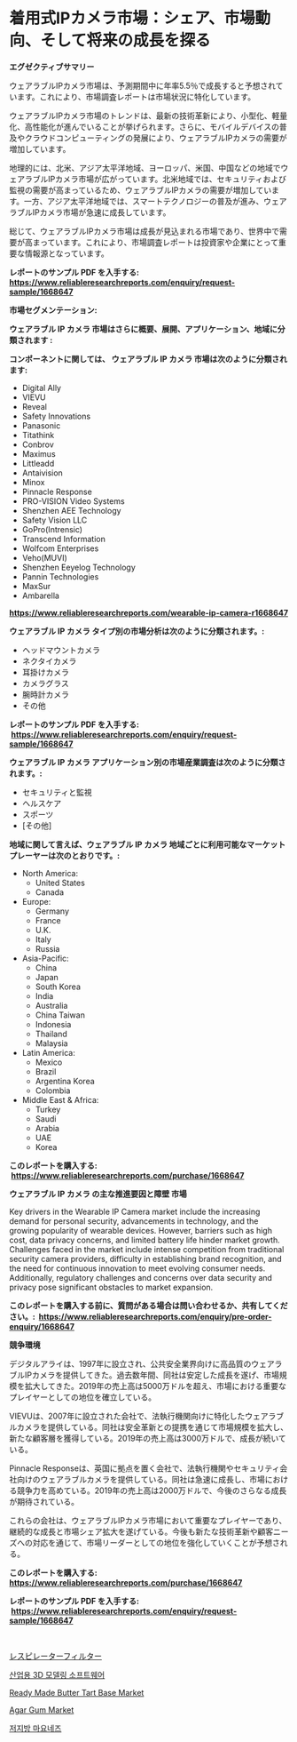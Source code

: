 <p><h1>着用式IPカメラ市場：シェア、市場動向、そして将来の成長を探る</h1></p><p><strong>エグゼクティブサマリー</strong></p>
<p><p>ウェアラブルIPカメラ市場は、予測期間中に年率5.5％で成長すると予想されています。これにより、市場調査レポートは市場状況に特化しています。</p><p>ウェアラブルIPカメラ市場のトレンドは、最新の技術革新により、小型化、軽量化、高性能化が進んでいることが挙げられます。さらに、モバイルデバイスの普及やクラウドコンピューティングの発展により、ウェアラブルIPカメラの需要が増加しています。</p><p>地理的には、北米、アジア太平洋地域、ヨーロッパ、米国、中国などの地域でウェアラブルIPカメラ市場が広がっています。北米地域では、セキュリティおよび監視の需要が高まっているため、ウェアラブルIPカメラの需要が増加しています。一方、アジア太平洋地域では、スマートテクノロジーの普及が進み、ウェアラブルIPカメラ市場が急速に成長しています。</p><p>総じて、ウェアラブルIPカメラ市場は成長が見込まれる市場であり、世界中で需要が高まっています。これにより、市場調査レポートは投資家や企業にとって重要な情報源となっています。</p></p>
<p><strong>レポートのサンプル PDF を入手する: <a href="https://www.reliableresearchreports.com/enquiry/request-sample/1668647">https://www.reliableresearchreports.com/enquiry/request-sample/1668647</a></strong></p>
<p><strong>市場セグメンテーション:</strong></p>
<p><strong> ウェアラブル IP カメラ 市場はさらに概要、展開、アプリケーション、地域に分類されます :</strong></p>
<p><strong>コンポーネントに関しては、 ウェアラブル IP カメラ 市場は次のように分類されます: &nbsp;</strong></p>
<p><ul><li>Digital Ally</li><li>VIEVU</li><li>Reveal</li><li>Safety Innovations</li><li>Panasonic</li><li>Titathink</li><li>Conbrov</li><li>Maximus</li><li>Littleadd</li><li>Antaivision</li><li>Minox</li><li>Pinnacle Response</li><li>PRO-VISION Video Systems</li><li>Shenzhen AEE Technology</li><li>Safety Vision LLC</li><li>GoPro(Intrensic)</li><li>Transcend Information</li><li>Wolfcom Enterprises</li><li>Veho(MUVI)</li><li>Shenzhen Eeyelog Technology</li><li>Pannin Technologies</li><li>MaxSur</li><li>Ambarella</li></ul></p>
<p><strong><a href="https://www.reliableresearchreports.com/wearable-ip-camera-r1668647">https://www.reliableresearchreports.com/wearable-ip-camera-r1668647</a></strong></p>
<p><strong> ウェアラブル IP カメラ タイプ別の市場分析は次のように分類されます。:</strong></p>
<p><ul><li>ヘッドマウントカメラ</li><li>ネクタイカメラ</li><li>耳掛けカメラ</li><li>カメラグラス</li><li>腕時計カメラ</li><li>その他</li></ul></p>
<p><strong>レポートのサンプル PDF を入手する: &nbsp;<a href="https://www.reliableresearchreports.com/enquiry/request-sample/1668647">https://www.reliableresearchreports.com/enquiry/request-sample/1668647</a></strong></p>
<p><strong> ウェアラブル IP カメラ アプリケーション別の市場産業調査は次のように分類されます。:</strong></p>
<p><ul><li>セキュリティと監視</li><li>ヘルスケア</li><li>スポーツ</li><li>[その他]</li></ul></p>
<p><strong>地域に関して言えば、ウェアラブル IP カメラ 地域ごとに利用可能なマーケットプレーヤーは次のとおりです。:</strong></p>
<p><ul>
    <li>
        North America:
        <ul>
            <li>United States</li>
            <li>Canada</li>
        </ul>
    </li>
    <li>
        Europe:
        <ul>
            <li>Germany</li>
            <li>France</li>
            <li>U.K.</li>
            <li>Italy</li>
            <li>Russia</li>
        </ul>
    </li>
    <li>
        Asia-Pacific:
        <ul>
            <li>China</li>
            <li>Japan</li>
            <li>South Korea</li>
            <li>India</li>
            <li>Australia</li>
            <li>China Taiwan</li>
            <li>Indonesia</li>
            <li>Thailand</li>
            <li>Malaysia</li>
        </ul>
    </li>
    <li>
        Latin America:
        <ul>
            <li>Mexico</li>
            <li>Brazil</li>
            <li>Argentina Korea</li>
            <li>Colombia</li>
        </ul>
    </li>
    <li>
        Middle East & Africa:
        <ul>
            <li>Turkey</li>
            <li>Saudi</li>
            <li>Arabia</li>
            <li>UAE</li>
            <li>Korea</li>
        </ul>
    </li>
    </ul></p>
<p><strong>このレポートを購入する: &nbsp;<a href="https://www.reliableresearchreports.com/purchase/1668647">https://www.reliableresearchreports.com/purchase/1668647</a></strong></p>
<p><strong>ウェアラブル IP カメラ の主な推進要因と障壁 市場</strong></p>
<p><p>Key drivers in the Wearable IP Camera market include the increasing demand for personal security, advancements in technology, and the growing popularity of wearable devices. However, barriers such as high cost, data privacy concerns, and limited battery life hinder market growth. Challenges faced in the market include intense competition from traditional security camera providers, difficulty in establishing brand recognition, and the need for continuous innovation to meet evolving consumer needs. Additionally, regulatory challenges and concerns over data security and privacy pose significant obstacles to market expansion.</p></p>
<p><strong>このレポートを購入する前に、質問がある場合は問い合わせるか、共有してください。:&nbsp; <a href="https://www.reliableresearchreports.com/enquiry/pre-order-enquiry/1668647">https://www.reliableresearchreports.com/enquiry/pre-order-enquiry/1668647</a></strong></p>
<p><strong>競争環境</strong></p>
<p><p>デジタルアライは、1997年に設立され、公共安全業界向けに高品質のウェアラブルIPカメラを提供してきた。過去数年間、同社は安定した成長を遂げ、市場規模を拡大してきた。2019年の売上高は5000万ドルを超え、市場における重要なプレイヤーとしての地位を確立している。 </p><p>VIEVUは、2007年に設立された会社で、法執行機関向けに特化したウェアラブルカメラを提供している。同社は安全革新との提携を通じて市場規模を拡大し、新たな顧客層を獲得している。2019年の売上高は3000万ドルで、成長が続いている。</p><p>Pinnacle Responseは、英国に拠点を置く会社で、法執行機関やセキュリティ会社向けのウェアラブルカメラを提供している。同社は急速に成長し、市場における競争力を高めている。2019年の売上高は2000万ドルで、今後のさらなる成長が期待されている。</p><p>これらの会社は、ウェアラブルIPカメラ市場において重要なプレイヤーであり、継続的な成長と市場シェア拡大を遂げている。今後も新たな技術革新や顧客ニーズへの対応を通じて、市場リーダーとしての地位を強化していくことが予想される。</p></p>
<p><strong>このレポートを購入する: &nbsp; <a href="https://www.reliableresearchreports.com/purchase/1668647">https://www.reliableresearchreports.com/purchase/1668647</a></strong></p>
<p><strong>レポートのサンプル PDF を入手する: &nbsp;<a href="https://www.reliableresearchreports.com/enquiry/request-sample/1668647">https://www.reliableresearchreports.com/enquiry/request-sample/1668647</a></strong><strong></strong></p>
<p>&nbsp;</p>
<p><p><a href="https://medium.com/@madelynhowe2023/%E5%91%BC%E5%90%B8%E5%99%A8%E3%83%95%E3%82%A3%E3%83%AB%E3%82%BF%E5%B8%82%E5%A0%B4%E5%A0%B1%E5%91%8A%E3%81%AF-%E3%81%93%E3%81%AE%E5%B8%82%E5%A0%B4%E3%81%AE%E6%9C%80%E6%96%B0%E3%81%AE%E3%83%88%E3%83%AC%E3%83%B3%E3%83%89%E3%81%A8%E6%88%90%E9%95%B7%E6%A9%9F%E4%BC%9A%E3%82%92%E6%98%8E%E3%82%89%E3%81%8B%E3%81%AB%E3%81%97%E3%81%BE%E3%81%99-2df1f4c52808">レスピレーターフィルター</a></p><p><a href="https://medium.com/@allisonkreiger/%EC%82%B0%EC%97%85-3d-%EB%AA%A8%EB%8D%B8%EB%A7%81-%EC%86%8C%ED%94%84%ED%8A%B8%EC%9B%A8%EC%96%B4-%EC%8B%9C%EC%9E%A5-%EC%8B%9C%EC%9E%A5-%EC%A0%90%EC%9C%A0%EC%9C%A8-%EC%8B%9C%EC%9E%A5-%EB%8F%99%ED%96%A5-%EB%B0%8F-%EB%AF%B8%EB%9E%98-%EC%84%B1%EC%9E%A5-%ED%83%90%EC%83%89-bd01a3932e6f">산업용 3D 모델링 소프트웨어</a></p><p><a href="https://medium.com/@tracey.skinner9085/ready-made-butter-tart-base-market-size-and-market-trends-complete-industry-overview-2024-to-2031-ef41ec68ecf9">Ready Made Butter Tart Base Market</a></p><p><a href="https://www.linkedin.com/pulse/agar-gum-market-provides-detailed-segmentation-based-xdile?trackingId=OUWYxY8N3FdMkjhP86ghug%3D%3D">Agar Gum Market</a></p><p><a href="https://medium.com/@alanperkins1921/%EC%A0%80%EC%A7%80%EB%B0%A9-%EB%A7%88%EC%9A%94%EB%84%A4%EC%A6%88-%EC%8B%9C%EC%9E%A5-%EC%84%B1%EA%B3%B5%EC%A0%81%EC%9D%B8-%EB%B9%84%EC%A6%88%EB%8B%88%EC%8A%A4-%EC%A0%84%EB%9E%B5%EC%9D%98-%EC%97%B4%EC%87%A0-2031%EB%85%84%EA%B9%8C%EC%A7%80-%EC%98%88%EC%B8%A1-43313ace6a7b">저지방 마요네즈</a></p></p>